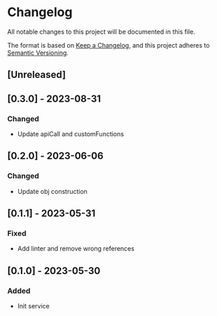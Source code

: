 # Changelog
All notable changes to this project will be documented in this file.

The format is based on [Keep a Changelog](https://keepachangelog.com/en/1.0.0/),
and this project adheres to [Semantic Versioning](https://semver.org/spec/v2.0.0.html).

## [Unreleased]

## [0.3.0] - 2023-08-31

### Changed
 - Update apiCall and customFunctions

## [0.2.0] - 2023-06-06

### Changed
 - Update obj construction


## [0.1.1] - 2023-05-31

### Fixed
 - Add linter and remove wrong references

## [0.1.0] - 2023-05-30

### Added
 - Init service